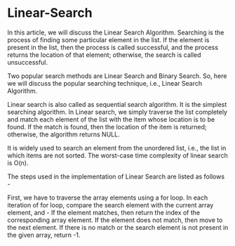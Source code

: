 # Linear-Search

In this article, we will discuss the Linear Search Algorithm. Searching is the process of finding some particular element in the list. If the element is present in the list, then the process is called successful, and the process returns the location of that element; otherwise, the search is called unsuccessful.

Two popular search methods are Linear Search and Binary Search. So, here we will discuss the popular searching technique, i.e., Linear Search Algorithm.

Linear search is also called as sequential search algorithm. It is the simplest searching algorithm. In Linear search, we simply traverse the list completely and match each element of the list with the item whose location is to be found. If the match is found, then the location of the item is returned; otherwise, the algorithm returns NULL.

It is widely used to search an element from the unordered list, i.e., the list in which items are not sorted. The worst-case time complexity of linear search is O(n).

The steps used in the implementation of Linear Search are listed as follows -

First, we have to traverse the array elements using a for loop. In each iteration of for loop, compare the search element with the current array element, and - If the element matches, then return the index of the corresponding array element. If the element does not match, then move to the next element. If there is no match or the search element is not present in the given array, return -1.
